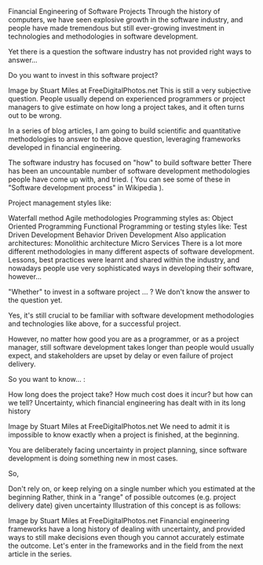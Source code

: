 Financial Engineering of Software Projects
Through the history of computers, we have seen explosive growth in the software industry, and people have made tremendous but still ever-growing investment in technologies and methodologies in software development.

Yet there is a question the software industry has not provided right ways to answer...

Do you want to invest in this software project?

Image by Stuart Miles at FreeDigitalPhotos.net
This is still a very subjective question. People usually depend on experienced programmers or project managers to give estimate on how long a project takes, and it often turns out to be wrong.

In a series of blog articles, I am going to build scientific and quantitative methodologies to answer to the above question, leveraging frameworks developed in financial engineering.

The software industry has focused on "how" to build software better
There has been an uncountable number of software development methodologies people have come up with, and tried. ( You can see some of these in "Software development process" in Wikipedia ).

Project management styles like:

Waterfall method
Agile methodologies
Programming styles as:
Object Oriented Programming
Functional Programming
or testing styles like:
Test Driven Development
Behavior Driven Development
Also application architectures:
Monolithic architecture
Micro Services
There is a lot more different methodologies in many different aspects of software development.
Lessons, best practices were learnt and shared within the industry, and nowadays people use very sophisticated ways in developing their software, however...

"Whether" to invest in a software project ... ?
We don't know the answer to the question yet.

Yes, it's still crucial to be familiar with software development methodologies and technologies like above, for a successful project.

However, no matter how good you are as a programmer, or as a project manager, still software development takes longer than people would usually expect, and stakeholders are upset by delay or even failure of project delivery.

So you want to know... :

How long does the project take?
How much cost does it incur?
but how can we tell?
Uncertainty, which financial engineering has dealt with in its long history

Image by Stuart Miles at FreeDigitalPhotos.net
We need to admit it is impossible to know exactly when a project is finished, at the beginning.

You are deliberately facing uncertainty in project planning, since software development is doing something new in most cases.

So,

Don't rely on, or keep relying on a single number which you estimated at the beginning
Rather, think in a "range" of possible outcomes (e.g. project delivery date) given uncertainty
Illustration of this concept is as follows:

Image by Stuart Miles at FreeDigitalPhotos.net
Financial engineering frameworks have a long history of dealing with uncertainty, and provided ways to still make decisions even though you cannot accurately estimate the outcome. Let's enter in the frameworks and in the field from the next article in the series.

